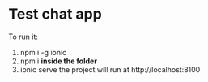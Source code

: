 # Test chat app
To run it:
1. npm i -g ionic
2. npm i  **inside the folder**
3. ionic serve the project will run at http://localhost:8100
